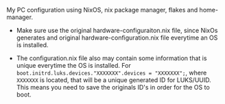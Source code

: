 My PC configuration using NixOS, nix package manager, flakes and home-manager.

- Make sure use the original hardware-configuraiton.nix file, since NixOs generates and original hardware-configuration.nix file everytime an OS is installed.

- The configuration.nix file also may contain some information that is unique everytime the OS is installed. For `boot.initrd.luks.devices."XXXXXXX".devices = "XXXXXXX";`, where `XXXXXXX` is located, that will be a unique generated ID for LUKS/UUID. This means you need to save the originals ID's in order for the OS to boot.
